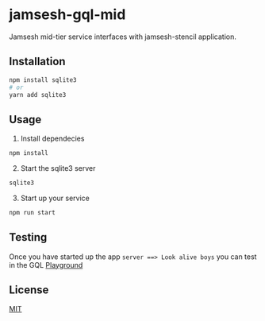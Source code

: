 # jamsesh-gql-mid

Jamsesh mid-tier service interfaces with jamsesh-stencil application.

## Installation

```bash
npm install sqlite3
# or
yarn add sqlite3
```

## Usage
1. Install dependecies
```bash
npm install
```
2. Start the sqlite3 server
```bash
sqlite3
```
3. Start up your service
```bash
npm run start
```
## Testing
Once you have started up the app `server ==> Look alive boys` you can test in the GQL [Playground](http://localhost:4000/graphql)


## License
[MIT](https://choosealicense.com/licenses/mit/)
